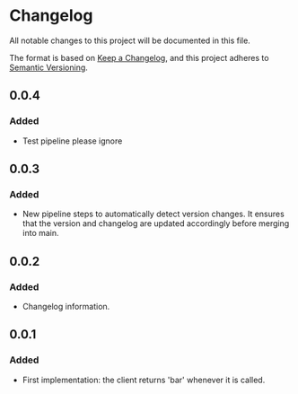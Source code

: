 # Changelog

All notable changes to this project will be documented in this file.

The format is based on [Keep a Changelog](https://keepachangelog.com/en/1.1.0/),
and this project adheres to [Semantic Versioning](https://semver.org/spec/v2.0.0.html).

## 0.0.4

### Added

- Test pipeline please ignore

## 0.0.3

### Added

- New pipeline steps to automatically detect version changes. It ensures that the version and changelog are updated accordingly before merging into main.

## 0.0.2

### Added

- Changelog information.

## 0.0.1

### Added

- First implementation: the client returns 'bar' whenever it is called.
